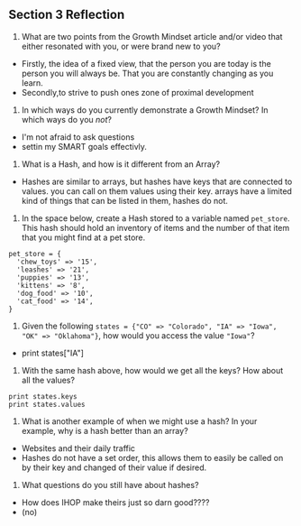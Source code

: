 ## Section 3 Reflection

1. What are two points from the Growth Mindset article and/or video that either resonated with you, or were brand new to you?
* Firstly, the idea of a fixed view, that the person you are today is the person you will always be. That you are constantly changing as you learn.
* Secondly,to strive to push ones zone of proximal development

1. In which ways do you currently demonstrate a Growth Mindset? In which ways do you _not_?
* I'm not afraid to ask questions
* settin my SMART goals effectivly.

1. What is a Hash, and how is it different from an Array?
* Hashes are similar to arrays, but hashes have keys that are connected to values. you can call on them values using their key. arrays have a limited kind of things that can be listed in them, hashes do not.

1. In the space below, create a Hash stored to a variable named `pet_store`.  This hash should hold an inventory of items and the number of that item that you might find at a pet store.
```
pet_store = {
  'chew_toys' => '15',
  'leashes' => '21',
  'puppies' => '13',
  'kittens' => '8',
  'dog_food' => '10',
  'cat_food' => '14',
}
```

1. Given the following `states = {"CO" => "Colorado", "IA" => "Iowa", "OK" => "Oklahoma"}`, how would you access the value `"Iowa"`?
* print states["IA"]

1. With the same hash above, how would we get all the keys?  How about all the values?
```
print states.keys
print states.values
```

1. What is another example of when we might use a hash?  In your example, why is a hash better than an array?
* Websites and their daily traffic
* Hashes do not have a set order, this allows them to easily be called on by their key and changed of their value if desired.

1. What questions do you still have about hashes?
* How does IHOP make theirs just so darn good????
* (no)
